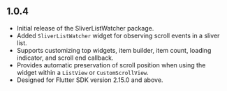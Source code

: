 ## 1.0.4

* Initial release of the SliverListWatcher package.
* Added `SliverListWatcher` widget for observing scroll events in a sliver list.
* Supports customizing top widgets, item builder, item count, loading indicator, and scroll end callback.
* Provides automatic preservation of scroll position when using the widget within a `ListView` or `CustomScrollView`.
* Designed for Flutter SDK version 2.15.0 and above.

